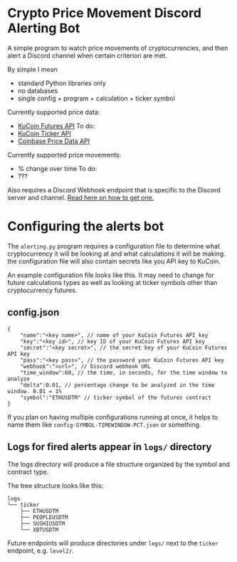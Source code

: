 # Crypto Price Movement Discord Alerting Bot
A simple program to watch price movements of cryptocurrencies, and then alert a Discord channel when certain criterion are met.

By simple I mean
* standard Python libraries only
* no databases
* single config + program + calculation + ticker symbol

Currently supported price data:
* [KuCoin Futures API](https://docs.kucoin.com/futures/#general)
To do:
* [KuCoin Ticker API](https://docs.kucoin.com/#get-symbols-list)
* [Coinbase Price Data API](https://developers.coinbase.com/docs/wallet/guides/price-data)

Currently supported price movements:
* % change over time
To do:
* ???

Also requires a Discord Webhook endpoint that is specific to the Discord server and channel. [Read here on how to get one.](https://support.discord.com/hc/en-us/articles/228383668-Intro-to-Webhooks)

# Configuring the alerts bot
The `alerting.py` program requires a configuration file to determine what cryptocurrency it will be looking at and what calculations it will be making. the configuration file will also contain secrets like you API key to KuCoin.

An example configuration file looks like this. It may need to change for future calculations types as well as looking at ticker symbols other than cryptocurrency futures.

## config.json
```
{
    "name":"<key name>", // name of your KuCoin Futures API key
    "key":"<key id>", // key ID of your KuCoin Futures API key
    "secret":"<key secret>", // the secret key of your KuCoin Futures API key
    "pass":"<key pass>", // the password your KuCoin Futures API key
    "webhook":"<url>", // Discord webhook URL
    "time_window":60, // the time, in seconds, for the time window to analyze
    "delta":0.01, // percentage change to be analyzed in the time window. 0.01 = 1%
    "symbol":"ETHUSDTM" // ticker symbol of the futures contract
}
```

If you plan on having multiple configurations running at once, it helps to name them like `config-SYMBOL-TIMEWINDOW-PCT.json` or something.

## Logs for fired alerts appear in `logs/` directory
The logs directory will produce a file structure organized by the symbol and contract type.

The tree structure looks like this:
```
logs
└── ticker
    ├── ETHUSDTM
    ├── PEOPLEUSDTM
    ├── SUSHIUSDTM
    └── XBTUSDTM
```
Future endpoints will produce directories under `logs/` next to the `ticker` endpoint, e.g. `level2/`.